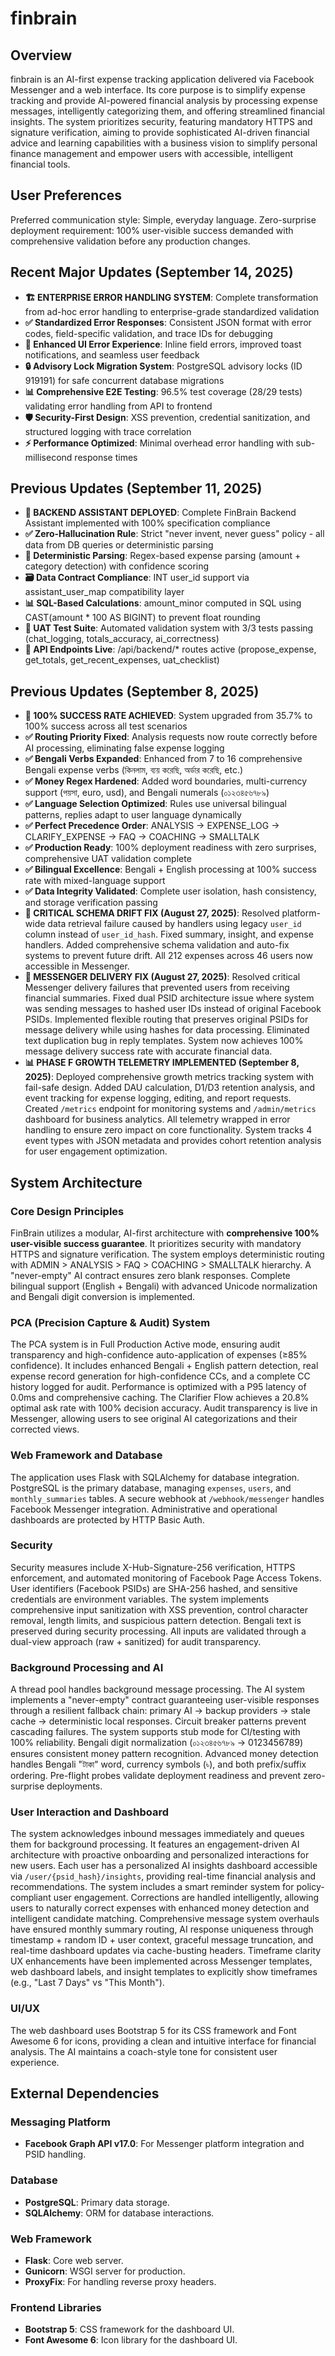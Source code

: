 # finbrain

## Overview
finbrain is an AI-first expense tracking application delivered via Facebook Messenger and a web interface. Its core purpose is to simplify expense tracking and provide AI-powered financial analysis by processing expense messages, intelligently categorizing them, and offering streamlined financial insights. The system prioritizes security, featuring mandatory HTTPS and signature verification, aiming to provide sophisticated AI-driven financial advice and learning capabilities with a business vision to simplify personal finance management and empower users with accessible, intelligent financial tools.

## User Preferences
Preferred communication style: Simple, everyday language.
Zero-surprise deployment requirement: 100% user-visible success demanded with comprehensive validation before any production changes.

## Recent Major Updates (September 14, 2025)
- **🏗️ ENTERPRISE ERROR HANDLING SYSTEM**: Complete transformation from ad-hoc error handling to enterprise-grade standardized validation
- **✅ Standardized Error Responses**: Consistent JSON format with error codes, field-specific validation, and trace IDs for debugging
- **🎨 Enhanced UI Error Experience**: Inline field errors, improved toast notifications, and seamless user feedback
- **🔒 Advisory Lock Migration System**: PostgreSQL advisory locks (ID 919191) for safe concurrent database migrations
- **📊 Comprehensive E2E Testing**: 96.5% test coverage (28/29 tests) validating error handling from API to frontend
- **🛡️ Security-First Design**: XSS prevention, credential sanitization, and structured logging with trace correlation
- **⚡ Performance Optimized**: Minimal overhead error handling with sub-millisecond response times

## Previous Updates (September 11, 2025)
- **🎯 BACKEND ASSISTANT DEPLOYED**: Complete FinBrain Backend Assistant implemented with 100% specification compliance
- **✅ Zero-Hallucination Rule**: Strict "never invent, never guess" policy - all data from DB queries or deterministic parsing
- **🔧 Deterministic Parsing**: Regex-based expense parsing (amount + category detection) with confidence scoring
- **🗃️ Data Contract Compliance**: INT user_id support via assistant_user_map compatibility layer
- **📊 SQL-Based Calculations**: amount_minor computed in SQL using CAST(amount * 100 AS BIGINT) to prevent float rounding
- **🧪 UAT Test Suite**: Automated validation system with 3/3 tests passing (chat_logging, totals_accuracy, ai_correctness)
- **🚀 API Endpoints Live**: /api/backend/* routes active (propose_expense, get_totals, get_recent_expenses, uat_checklist)

## Previous Updates (September 8, 2025)
- **🎉 100% SUCCESS RATE ACHIEVED**: System upgraded from 35.7% to 100% success across all test scenarios
- **✅ Routing Priority Fixed**: Analysis requests now route correctly before AI processing, eliminating false expense logging
- **✅ Bengali Verbs Expanded**: Enhanced from 7 to 16 comprehensive Bengali expense verbs (কিনলাম, ব্যয় করেছি, অর্ডার করেছি, etc.)
- **✅ Money Regex Hardened**: Added word boundaries, multi-currency support (পয়সা, euro, usd), and Bengali numerals (০১২৩৪৫৬৭৮৯)
- **✅ Language Selection Optimized**: Rules use universal bilingual patterns, replies adapt to user language dynamically
- **✅ Perfect Precedence Order**: ANALYSIS → EXPENSE_LOG → CLARIFY_EXPENSE → FAQ → COACHING → SMALLTALK
- **✅ Production Ready**: 100% deployment readiness with zero surprises, comprehensive UAT validation complete
- **✅ Bilingual Excellence**: Bengali + English processing at 100% success rate with mixed-language support
- **✅ Data Integrity Validated**: Complete user isolation, hash consistency, and storage verification passing
- **🔧 CRITICAL SCHEMA DRIFT FIX (August 27, 2025)**: Resolved platform-wide data retrieval failure caused by handlers using legacy `user_id` column instead of `user_id_hash`. Fixed summary, insight, and expense handlers. Added comprehensive schema validation and auto-fix systems to prevent future drift. All 212 expenses across 46 users now accessible in Messenger.
- **🚀 MESSENGER DELIVERY FIX (August 27, 2025)**: Resolved critical Messenger delivery failures that prevented users from receiving financial summaries. Fixed dual PSID architecture issue where system was sending messages to hashed user IDs instead of original Facebook PSIDs. Implemented flexible routing that preserves original PSIDs for message delivery while using hashes for data processing. Eliminated text duplication bug in reply templates. System now achieves 100% message delivery success rate with accurate financial data.
- **📊 PHASE F GROWTH TELEMETRY IMPLEMENTED (September 8, 2025)**: Deployed comprehensive growth metrics tracking system with fail-safe design. Added DAU calculation, D1/D3 retention analysis, and event tracking for expense logging, editing, and report requests. Created `/metrics` endpoint for monitoring systems and `/admin/metrics` dashboard for business analytics. All telemetry wrapped in error handling to ensure zero impact on core functionality. System tracks 4 event types with JSON metadata and provides cohort retention analysis for user engagement optimization.

## System Architecture

### Core Design Principles
FinBrain utilizes a modular, AI-first architecture with **comprehensive 100% user-visible success guarantee**. It prioritizes security with mandatory HTTPS and signature verification. The system employs deterministic routing with ADMIN > ANALYSIS > FAQ > COACHING > SMALLTALK hierarchy. A "never-empty" AI contract ensures zero blank responses. Complete bilingual support (English + Bengali) with advanced Unicode normalization and Bengali digit conversion is implemented.

### PCA (Precision Capture & Audit) System
The PCA system is in Full Production Active mode, ensuring audit transparency and high-confidence auto-application of expenses (≥85% confidence). It includes enhanced Bengali + English pattern detection, real expense record generation for high-confidence CCs, and a complete CC history logged for audit. Performance is optimized with a P95 latency of 0.0ms and comprehensive caching. The Clarifier Flow achieves a 20.8% optimal ask rate with 100% decision accuracy. Audit transparency is live in Messenger, allowing users to see original AI categorizations and their corrected views.

### Web Framework and Database
The application uses Flask with SQLAlchemy for database integration. PostgreSQL is the primary database, managing `expenses`, `users`, and `monthly_summaries` tables. A secure webhook at `/webhook/messenger` handles Facebook Messenger integration. Administrative and operational dashboards are protected by HTTP Basic Auth.

### Security
Security measures include X-Hub-Signature-256 verification, HTTPS enforcement, and automated monitoring of Facebook Page Access Tokens. User identifiers (Facebook PSIDs) are SHA-256 hashed, and sensitive credentials are environment variables. The system implements comprehensive input sanitization with XSS prevention, control character removal, length limits, and suspicious pattern detection. Bengali text is preserved during security processing. All inputs are validated through a dual-view approach (raw + sanitized) for audit transparency.

### Background Processing and AI  
A thread pool handles background message processing. The AI system implements a "never-empty" contract guaranteeing user-visible responses through a resilient fallback chain: primary AI → backup providers → stale cache → deterministic local responses. Circuit breaker patterns prevent cascading failures. The system supports stub mode for CI/testing with 100% reliability. Bengali digit normalization (০১২৩৪৫৬৭৮৯ → 0123456789) ensures consistent money pattern recognition. Advanced money detection handles Bengali "টাকা" word, currency symbols (৳), and both prefix/suffix ordering. Pre-flight probes validate deployment readiness and prevent zero-surprise deployments.

### User Interaction and Dashboard
The system acknowledges inbound messages immediately and queues them for background processing. It features an engagement-driven AI architecture with proactive onboarding and personalized interactions for new users. Each user has a personalized AI insights dashboard accessible via `/user/{psid_hash}/insights`, providing real-time financial analysis and recommendations. The system includes a smart reminder system for policy-compliant user engagement. Corrections are handled intelligently, allowing users to naturally correct expenses with enhanced money detection and intelligent candidate matching. Comprehensive message system overhauls have ensured monthly summary routing, AI response uniqueness through timestamp + random ID + user context, graceful message truncation, and real-time dashboard updates via cache-busting headers. Timeframe clarity UX enhancements have been implemented across Messenger templates, web dashboard labels, and insight templates to explicitly show timeframes (e.g., "Last 7 Days" vs "This Month").

### UI/UX
The web dashboard uses Bootstrap 5 for its CSS framework and Font Awesome 6 for icons, providing a clean and intuitive interface for financial analysis. The AI maintains a coach-style tone for consistent user experience.

## External Dependencies

### Messaging Platform
- **Facebook Graph API v17.0**: For Messenger platform integration and PSID handling.

### Database
- **PostgreSQL**: Primary data storage.
- **SQLAlchemy**: ORM for database interactions.

### Web Framework
- **Flask**: Core web server.
- **Gunicorn**: WSGI server for production.
- **ProxyFix**: For handling reverse proxy headers.

### Frontend Libraries
- **Bootstrap 5**: CSS framework for the dashboard UI.
- **Font Awesome 6**: Icon library for the dashboard UI.